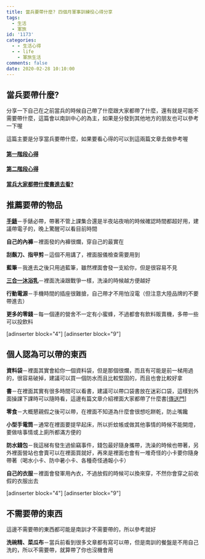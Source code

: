 ```yaml
---
title: 當兵要帶什麼? 四個月軍事訓練役心得分享
tags:
  - 生活
  - 軍旅
id: '1173'
categories:
  - - 生活心得
  - - life
    - 軍旅生活
comments: false
date: 2020-02-28 10:10:00
---
```


## 當兵要帶什麼?

分享一下自己在之前當兵的時候自己帶了什麼跟大家都帶了什麼，還有就是可能不需要帶什麼，這篇會以南訓中心的為主，如果是分發到其他地方的朋友也可以參考一下喔

這篇主要是分享當兵要帶什麼，如果要看心得的可以到這兩篇文章去做參考喔

#### [第一階段心得](https://blog.devcker.com/armytrainstep1/ "第一階段心得")

#### [第二階段心得](https://blog.devcker.com/armytrain2/ "第二階段心得")

#### [當兵大家都帶什麼書進去看?](https://blog.devcker.com/army-book/ "當兵大家都帶什麼書進去看?")



## 推薦要帶的物品

[**手錶**](https://product.mchannles.com/2cmPL)－手錶必帶，帶著不管上課集合還是半夜站夜哨的時候確認時間都超好用，建議帶電子的，晚上驚醒可以看目前時間

**自己的內褲**－裡面發的內褲很爛，穿自己的最實在

**刮鬍刀、指甲剪**－這個不用講了，裡面服儀檢查需要用到

**藍筆**－我進去之後只用過藍筆，雖然裡面會發一支給你，但是很容易不見

[**三合一沐浴乳**](https://wonderfulapple.net/2cmPC)－裡面洗澡跟戰爭一樣，洗澡的時候越方便越好

**行動電源**－手機時間的插座很難搶，自己帶才不用怕沒電（但注意大陸品牌的不要帶進去）

**更多的零錢**－每一個連的營舍不一定有小蜜蜂，不過都會有飲料販賣機，多帶一些可以投飲料

\[adinserter block="4"\] \[adinserter block="9"\]

## 個人認為可以帶的東西

**資料袋**－裡面其實會給你一個資料袋，但是那個很爛，而且有可能是前一梯用過的，很容易破掉，建議可以買一個防水而且比較堅固的，而且也會比較好拿

**書**－在裡面其實有很多時間可以看書，建議可以帶口袋書放在迷彩口袋，這樣到外面操課下課時可以隨時看，這邊有篇文章介紹裡面大家都帶了什麼書\[[傳送門](https://blog.devcker.com/army-book/)\]

**零食**－大概懇親假之後可以帶，在裡面不知道為什麼會很想吃餅乾，防止嘴饞

**小型手電筒**－通常在裡面要提早起床，所以折蚊帳或做其他事情的時候不能開燈，要做啥事情或上廁所都滿方便的

**防水錢包**－我這梯有發生過偷竊事件，錢包最好隨身攜帶，洗澡的時候也帶著，另外裡面營站也會賣可以在裡面買就好，再來是裡面也會有一堆奇怪的小卡要你隨身帶著（喝水小卡、防中暑小卡、各種奇怪通報小卡）

**自己的衣服**－裡面會發軍用內衣，不過放假的時候可以換來穿，不然你會穿之前收假的衣服出去

\[adinserter block="4"\] \[adinserter block="9"\]

## 不需要帶的東西

這邊不需要帶的東西都可能是南訓才不需要帶的，所以參考就好

**洗碗精、菜瓜布**－當兵前看到很多文章都有寫可以帶，但是南訓的餐盤是不用自己洗的，所以不需要帶，就算帶了你也沒機會用